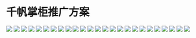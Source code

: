 # 千帆掌柜推广方案

![](img/qfzg/推广方案/幻灯片01.png)
![](img/qfzg/推广方案/幻灯片02.png)
![](img/qfzg/推广方案/幻灯片03.png)
![](img/qfzg/推广方案/幻灯片04.png)
![](img/qfzg/推广方案/幻灯片05.png)
![](img/qfzg/推广方案/幻灯片06.png)
![](img/qfzg/推广方案/幻灯片07.png)
![](img/qfzg/推广方案/幻灯片08.png)
![](img/qfzg/推广方案/幻灯片10.png)
![](img/qfzg/推广方案/幻灯片11.png)
![](img/qfzg/推广方案/幻灯片12.png)
![](img/qfzg/推广方案/幻灯片13.png)
![](img/qfzg/推广方案/幻灯片14.png)
![](img/qfzg/推广方案/幻灯片15.png)
![](img/qfzg/推广方案/幻灯片16.png)
![](img/qfzg/推广方案/幻灯片17.png)
![](img/qfzg/推广方案/幻灯片18.png)
![](img/qfzg/推广方案/幻灯片19.png)
![](img/qfzg/推广方案/幻灯片20.png)
![](img/qfzg/推广方案/幻灯片21.png)
![](img/qfzg/推广方案/幻灯片22.png)
![](img/qfzg/推广方案/幻灯片23.png)
![](img/qfzg/推广方案/幻灯片24.png)
![](img/qfzg/推广方案/幻灯片25.png)
![](img/qfzg/推广方案/幻灯片26.png)